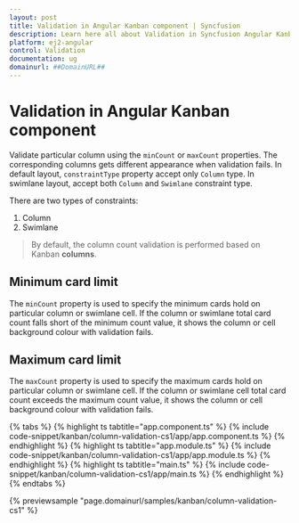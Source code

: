 ```yaml
---
layout: post
title: Validation in Angular Kanban component | Syncfusion
description: Learn here all about Validation in Syncfusion Angular Kanban component of Syncfusion Essential JS 2 and more.
platform: ej2-angular
control: Validation 
documentation: ug
domainurl: ##DomainURL##
---
```


# Validation in Angular Kanban component

Validate particular column using the `minCount` or `maxCount` properties. The corresponding columns gets different appearance when validation fails. In default layout, `constraintType` property accept only `Column` type. In swimlane layout, accept both `Column` and `Swimlane` constraint type.

There are two types of constraints:
1. Column
2. Swimlane

> By default, the column count validation is performed based on Kanban **columns**.

## Minimum card limit

The `minCount` property is used to specify the minimum cards hold on particular column or swimlane cell. If the column or swimlane total card count falls short of the minimum count value, it shows the column or cell background colour with validation fails.

## Maximum card limit

The `maxCount` property is used to specify the maximum cards hold on particular column or swimlane cell. If the column or swimlane cell total card count exceeds the maximum count value, it shows the column or cell background colour with validation fails.

{% tabs %}
{% highlight ts tabtitle="app.component.ts" %}
{% include code-snippet/kanban/column-validation-cs1/app/app.component.ts %}
{% endhighlight %}
{% highlight ts tabtitle="app.module.ts" %}
{% include code-snippet/kanban/column-validation-cs1/app/app.module.ts %}
{% endhighlight %}
{% highlight ts tabtitle="main.ts" %}
{% include code-snippet/kanban/column-validation-cs1/app/main.ts %}
{% endhighlight %}
{% endtabs %}
  
{% previewsample "page.domainurl/samples/kanban/column-validation-cs1" %}
